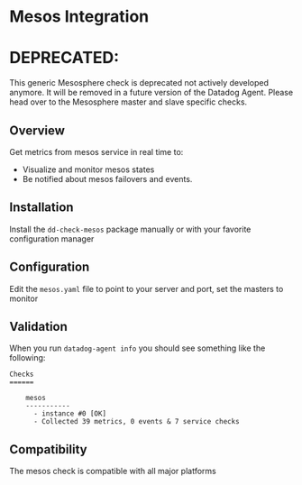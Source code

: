 # Mesos Integration

# DEPRECATED:

This generic Mesosphere check is deprecated not actively developed anymore.
It will be removed in a future version of the Datadog Agent.
Please head over to the Mesosphere master and slave specific checks.


## Overview

Get metrics from mesos service in real time to:

* Visualize and monitor mesos states
* Be notified about mesos failovers and events.

## Installation

Install the `dd-check-mesos` package manually or with your favorite configuration manager

## Configuration

Edit the `mesos.yaml` file to point to your server and port, set the masters to monitor

## Validation

When you run `datadog-agent info` you should see something like the following:

    Checks
    ======

        mesos
        -----------
          - instance #0 [OK]
          - Collected 39 metrics, 0 events & 7 service checks

## Compatibility

The mesos check is compatible with all major platforms
